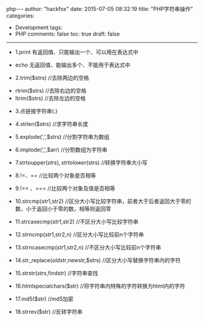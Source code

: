 php---
author: "hackfox"
date: 2015-07-05 08:32:19
title: "PHP字符串操作"
categories:
  - Development
tags:
  - PHP
comments: false
toc: true
draft: false
---

- 1.print 有返回值、只能输出一个、可以用在表达式中
 * echo 无返回值、能输出多个、不能用于表达式中

- 2.trim($strs) //去除两边的空格
 * rtrim($strs)  //去除右边的空格
 * ltrim($strs)  //去除左边的空格

- 3.点链接字符串(.)

- 4.strlen($strs)  //求字符串长度

- 5.explode(',',$strs)  //分割字符串为数组

- 6.implode(',',$arr)  //分割数组为字符串

- 7.strtoupper($strs),strtolower($strs)  //转换字符串大小写

- 8.!=、==  //比较两个对象是否相等

- 9.!== 、===   //比较两个对象及值是否相等

- 10.strcmp($str1,$str2)  //区分大小写比较字符串，前者大于后者返回大于零的数，小于返回小于零的数，相等则返回零

- 11.strcasecmp($str1,$str2) //不区分大小写比较字符串

- 12.strncmp($str1,$str2,n)  //区分大小写比较前n个字符串

- 13.strncasecmp($str1,$str2,n)  //不区分大小写比较前n个字符串

- 14.str_replace($oldstr,$newstr,$strs)  //区分大小写替换字符串内的字符

- 15.strstr($strs,$findstr)  //字符串查找

- 16.htmlspecialchars($str)  //将字符串内特殊的字符转换为html内的字符

- 17.md5($str)  //md5加密

- 18.strrev($str)  //反转字符串
